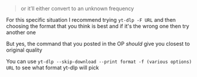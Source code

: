 > or it’ll either convert to an unknown frequency

For this specific situation I recommend trying `yt-dlp -F URL` and then choosing the format that you think is best and if it's the wrong one then try another one

But yes, the command that you posted in the OP _should_ give you closest to original quality

You can use `yt-dlp --skip-download --print format -f (various options) URL` to see what format yt-dlp will pick
